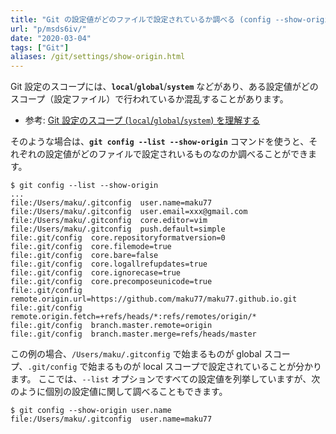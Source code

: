```yaml
---
title: "Git の設定値がどのファイルで設定されているか調べる (config --show-origin)"
url: "p/msds6iv/"
date: "2020-03-04"
tags: ["Git"]
aliases: /git/settings/show-origin.html
---
```



Git 設定のスコープには、__`local`__/__`global`__/__`system`__ などがあり、ある設定値がどのスコープ（設定ファイル）で行われているか混乱することがあります。

- 参考: [Git 設定のスコープ (`local`/`global`/`system`) を理解する](/p/af7q7n3/)

そのような場合は、__`git config --list --show-origin`__ コマンドを使うと、それぞれの設定値がどのファイルで設定されいるものなのか調べることができます。

```console
$ git config --list --show-origin
...
file:/Users/maku/.gitconfig  user.name=maku77
file:/Users/maku/.gitconfig  user.email=xxx@gmail.com
file:/Users/maku/.gitconfig  core.editor=vim
file:/Users/maku/.gitconfig  push.default=simple
file:.git/config  core.repositoryformatversion=0
file:.git/config  core.filemode=true
file:.git/config  core.bare=false
file:.git/config  core.logallrefupdates=true
file:.git/config  core.ignorecase=true
file:.git/config  core.precomposeunicode=true
file:.git/config  remote.origin.url=https://github.com/maku77/maku77.github.io.git
file:.git/config  remote.origin.fetch=+refs/heads/*:refs/remotes/origin/*
file:.git/config  branch.master.remote=origin
file:.git/config  branch.master.merge=refs/heads/master
```

この例の場合、`/Users/maku/.gitconfig` で始まるものが global スコープ、`.git/config` で始まるものが local スコープで設定されていることが分かります。
ここでは、`--list` オプションですべての設定値を列挙していますが、次のように個別の設定値に関して調べることもできます。

```console
$ git config --show-origin user.name
file:/Users/maku/.gitconfig  user.name=maku77
```

